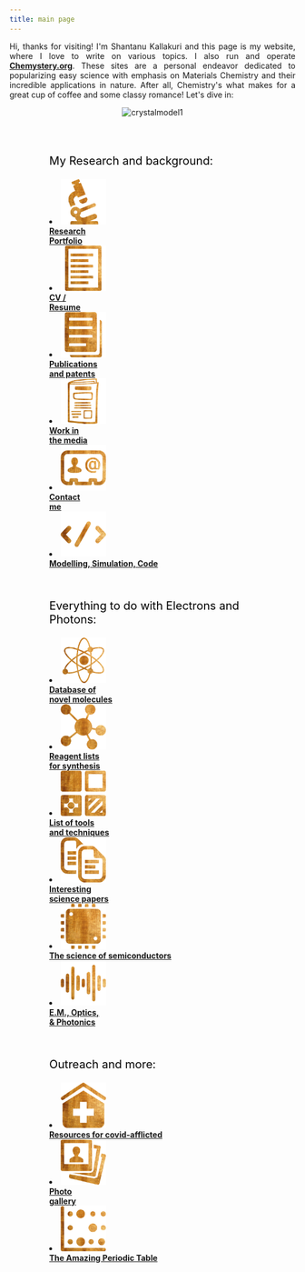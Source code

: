 ```yaml
---
title: main page
---
```

<p style="text-align:justify;"> Hi, thanks for visiting! I'm Shantanu Kallakuri and this page is my website, where I love to write on various topics. I also run and operate <a href="https://www.chemystery.org/" target="_blank"><b>Chemystery.org</b></a>. These sites are a personal endeavor dedicated to popularizing easy science with emphasis on Materials Chemistry and their incredible applications in nature. After all, Chemistry's what makes for a great cup of coffee and some classy romance! Let's dive in:</p>

<div style="text-align: center;">
<img src="../assets/images/models/crystalrenderv2.png" alt="crystalmodel1" width="720" height="405">
</div>
<br/>

<div class="wiki-mainpage-column-second">

<div style="box-shadow: 0 0 em #999; border-radius: .2em; margin: 1em 0 2em 0; padding: 0px;">

<!--- <div style="background: #366EA7; border-radius: .2em; color: #FFF; padding: .4em .8em .5em;"><img src="assets/images/icons/home.ico" width="23" height="23"> &nbsp; <b>Site Content</b></div> -->

<div style="padding: 1em;padding-left: 70px;"><div style="width: 100%;align-content:center">

<p style="font-size:20px; color:#000000;">My Research and background:</p>

<!--- <li class="mainmenu-line"> <a href="0_research_portfolio" title="research portfolio"><img src="assets/images/icons/research.png" width="80" height="80" ></a><br><a href="0_research_portfolio" title="research portfolio"><b>Research<br/>Portfolio</b></a> </li> -->

<li class="mainmenu-line"> <a href="home" title="research portfolio"><img src="assets/images/icons/research.png" width="80" height="80" ></a><br><a href="home" title="research portfolio"><b>Research<br/>Portfolio</b></a> </li>

<li class="mainmenu-line"> <a href="1_cv_resume" title="cv and resume"><img src="assets/images/icons/cv.png" width="80" height="80" ></a><br><a href="1_cv_resume" title="cv and resume"><b>CV /<br>Resume</b></a> </li>

<li class="mainmenu-line"> <a href="2_publications_patents" title="publications and patents"><img src="assets/images/icons/publications.png" width="80" height="80" ></a><br><a href="2_publications_patents" title="publications and patents"><b>Publications<br/> and patents</b></a> </li>

<li class="mainmenu-line"> <a href="3_in_the_media" title="in the media"><img src="assets/images/icons/news.png" width="80" height="80" ></a><br><a href="3_in_the_media" title="in the media"><b>Work in<br/>the media</b></a> </li>

<li class="mainmenu-line"> <a href="4_contact" title="Contact"><img src="assets/images/icons/contact.png" width="80" height="80" ></a><br><a href="4_contact" title="Contact"><b>Contact<br/>me</b></a> </li>

<!---
<li class="mainmenu-line"> <a href="5_mission_and_scientific_philosophy" title="mission and scientific philosophy"><img src="assets/images/icons/mission.png" width="80" height="80" ></a><br><a href="5_mission_and_scientific_philosophy" title="mission and scientific philosophy"><b>Mission and philosophy</b></a> </li><br/><br/>
-->

<li class="mainmenu-line"> <a href="5_modelling_simulation_and_code" title="modelling, simulation and code"><img src="assets/images/icons/code.png" width="80" height="80" ></a><br><a href="5_modelling_simulation_and_code" title="modelling, simulation and code"><b>Modelling, Simulation, Code</b></a> </li><br/><br/>

<p style="font-size:20px; color:#000000;">Everything to do with Electrons and Photons:</p>

<li class="mainmenu-line"> <a href="6_database_of_interesting_molecules" title="database of interesting molecules"><img src="assets/images/icons/atom.png" width="80" height="80" ></a><br><a href="6_database_of_interesting_molecules" title="database of interesting molecules"><b>Database of<br/>novel molecules</b></a> </li>

<li class="mainmenu-line"> <a href="7_reagent_list_for_synthesis" title="reagent list for synthesis"><img src="assets/images/icons/reagents.png" width="80" height="80" ></a><br><a href="7_reagent_list_for_synthesis" title="reagent list for synthesis"><b>Reagent lists<br/>for synthesis</b></a> </li>

<li class="mainmenu-line"> <a href="8_list_of_techniques" title="List of techniques"><img src="assets/images/icons/analysis.png" width="80" height="80" ></a><br><a href="8_list_of_techniques" title="List of techniques"><b>List of tools<br/> and techniques</b></a> </li>

<li class="mainmenu-line"> <a href="9_interesting_science_papers" title="interesting science papers"><img src="assets/images/icons/papers.png" width="80" height="80" ></a><br><a href="9_interesting_science_papers" title="interesting papers"><b>Interesting<br/>science papers</b></a> </li>

<li class="mainmenu-line"> <a href="10_science_of_semiconductors" title="science of semiconductors"><img src="assets/images/icons/chip.png" width="80" height="80" ></a><br><a href="10_science_of_semiconductors" title="science of semiconductors"><b>The science of semiconductors</b></a> </li>

<li class="mainmenu-line"> <a href="11_em_optics_and_photonics" title="em optics and photonics"><img src="assets/images/icons/em.png" width="80" height="80" ></a><br><a href="11_em_optics_and_photonics" title="em optics and photonics"><b>E.M., Optics,<br/>& Photonics</b></a> </li><br/><br/>

<p style="font-size:20px; color:#000000;">Outreach and more:</p>

<li class="mainmenu-line"> <a href="13_resources_for_the_afflicted" title="resources for the afflicted"><img src="assets/images/icons/resources.png" width="80" height="80" ></a><br><a href="13_resources_for_the_afflicted" title="resources for the afflicted"><b>Resources for covid-afflicted</b></a> </li>

<li class="mainmenu-line"> <a href="12_photo_gallery" title="photo gallery"><img src="assets/images/icons/gallery.png" width="80" height="80" ></a><br><a href="12_photo_gallery" title="photo gallery"><b>Photo<br/>gallery</b></a> </li>

<li class="mainmenu-line"> <a href="14_the_amazing_periodic_table" title="the amazing periodic table"><img src="assets/images/icons/periodic.png" width="80" height="80" ></a><br><a href="14_the_amazing_periodic_table" title="the amazing periodic table"><b>The Amazing Periodic Table</b></a> </li>

<!---
<li class="mainmenu-line"> <a href="13_outreach" title="outreach"><img src="assets/images/icons/outreach.ico" width="80" height="80" ></a><br><a href="13_outreach" title="outreach"><b>Outreach<br/>Activities</b></a> </li>

<li class="mainmenu-line"> <a href="Guide_to_Metallurgy" title="Metallurgy"><img src="assets/images/icons/factory.ico" width="80" height="80" ></a><br><a href="Guide_to_Metallurgy" title="Guide to Metallurgy"><b>How It's<br/>Made</b></a> </li>-->

</div></div></div></div>